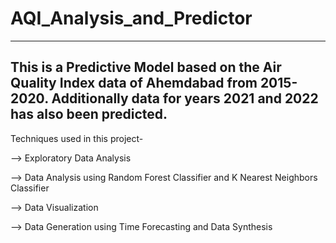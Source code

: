 # AQI_Analysis_and_Predictor
-----------------------------------------------------------------------------------------------

This is a Predictive Model based on the Air Quality Index data of Ahemdabad from 2015-2020. Additionally data for years 2021 and 2022 has also been predicted.
-------------------------------------------------------------------------------
Techniques used in this project-

  --> Exploratory Data Analysis
  
  --> Data Analysis using Random Forest Classifier and K Nearest Neighbors Classifier
  
  --> Data Visualization
  
  --> Data Generation using Time Forecasting and Data Synthesis
  
